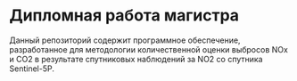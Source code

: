 # Дипломная работа магистра
Данный репозиторий содержит программное обеспечение, разработанное для методологии количественной оценки выбросов NOx и CO2 в результате спутниковых наблюдений за NO2 со спутника Sentinel-5P.
